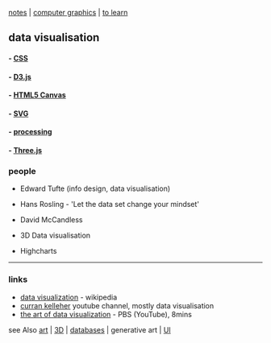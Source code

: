 [notes](index.md) | [computer graphics](cg/index.md) | [to learn](toLearn.md)

## data visualisation


#### - [CSS](CSS/CSS.md)
#### - [D3.js](javascript/d3.md)
#### - [HTML5 Canvas](HTML/canvas.md)
#### - [SVG](HTML/SVG.md)
#### - [processing](processing.md)
#### - [Three.js](javascript/threejs.md)

### people
- Edward Tufte (info design, data visualisation)
- Hans Rosling - 'Let the data set change your mindset'
- David McCandless



- 3D Data visualisation
- Highcharts


---

### links
- [data visualization](https://en.wikipedia.org/wiki/Data_visualization) - wikipedia
- [curran kelleher](https://www.youtube.com/user/currankelleher/videos) youtube channel, mostly data visualisation
- [the art of data visualization](https://www.youtube.com/watch?v=AdSZJzb-aX8) - PBS (YouTube), 8mins

see Also [art](art.md) | [3D](3D.md) | [databases](databases.md) | generative art | [UI](UI.md)
